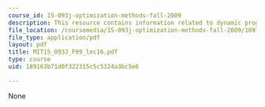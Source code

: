 ```yaml
---
course_id: 15-093j-optimization-methods-fall-2009
description: This resource contains information related to dynamic programming.
file_location: /coursemedia/15-093j-optimization-methods-fall-2009/189163b71d0f322315c5c5324a3bc5e6_MIT15_093J_F09_lec16.pdf
file_type: application/pdf
layout: pdf
title: MIT15_093J_F09_lec16.pdf
type: course
uid: 189163b71d0f322315c5c5324a3bc5e6

---
```

None